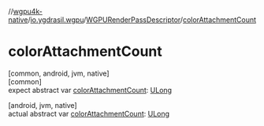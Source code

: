 //[wgpu4k-native](../../../index.md)/[io.ygdrasil.wgpu](../index.md)/[WGPURenderPassDescriptor](index.md)/[colorAttachmentCount](color-attachment-count.md)

# colorAttachmentCount

[common, android, jvm, native]\
[common]\
expect abstract var [colorAttachmentCount](color-attachment-count.md): [ULong](https://kotlinlang.org/api/core/kotlin-stdlib/kotlin/-u-long/index.html)

[android, jvm, native]\
actual abstract var [colorAttachmentCount](color-attachment-count.md): [ULong](https://kotlinlang.org/api/core/kotlin-stdlib/kotlin/-u-long/index.html)